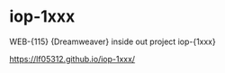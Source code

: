 # iop-1xxx
WEB-{115} {Dreamweaver} inside out project iop-{1xxx}

https://lf05312.github.io/iop-1xxx/

